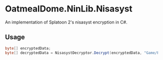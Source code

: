 # OatmealDome.NinLib.Nisasyst

An implementation of Splatoon 2's nisasyst encryption in C#.

## Usage

```csharp
byte[] encryptedData;
byte[] decryptedData = NisasystDecryptor.Decrypt(encryptedData, "Game/Path/Encrypted.bin");
```
